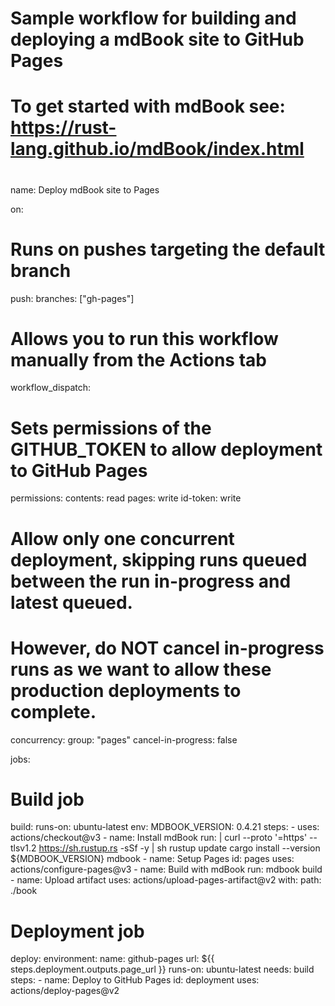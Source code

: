 # Sample workflow for building and deploying a mdBook site to GitHub Pages
#
# To get started with mdBook see: https://rust-lang.github.io/mdBook/index.html
#
name: Deploy mdBook site to Pages

on:
  # Runs on pushes targeting the default branch
  push:
    branches: ["gh-pages"]

  # Allows you to run this workflow manually from the Actions tab
  workflow_dispatch:

# Sets permissions of the GITHUB_TOKEN to allow deployment to GitHub Pages
permissions:
  contents: read
  pages: write
  id-token: write

# Allow only one concurrent deployment, skipping runs queued between the run in-progress and latest queued.
# However, do NOT cancel in-progress runs as we want to allow these production deployments to complete.
concurrency:
  group: "pages"
  cancel-in-progress: false

jobs:
  # Build job
  build:
    runs-on: ubuntu-latest
    env:
      MDBOOK_VERSION: 0.4.21
    steps:
      - uses: actions/checkout@v3
      - name: Install mdBook
        run: |
          curl --proto '=https' --tlsv1.2 https://sh.rustup.rs -sSf -y | sh
          rustup update
          cargo install --version ${MDBOOK_VERSION} mdbook
      - name: Setup Pages
        id: pages
        uses: actions/configure-pages@v3
      - name: Build with mdBook
        run: mdbook build
      - name: Upload artifact
        uses: actions/upload-pages-artifact@v2
        with:
          path: ./book

  # Deployment job
  deploy:
    environment:
      name: github-pages
      url: ${{ steps.deployment.outputs.page_url }}
    runs-on: ubuntu-latest
    needs: build
    steps:
      - name: Deploy to GitHub Pages
        id: deployment
        uses: actions/deploy-pages@v2
